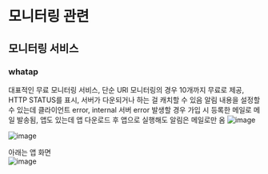 # 모니터링 관련
## 모니터링 서비스
### whatap
대표적인 무료 모니터링 서비스, 단순 URl 모니터링의 경우 10개까지 무료로 제공,
HTTP STATUS를 표시, 서버가 다운되거나 하는 걸 캐치할 수 있음
알림 내용을 설정할 수 있는데 클라이언트 error, internal 서버 error 발생할 경우 가입 시 등록한 메일로 메일 발송됨, 
앱도 있는데 앱 다운로드 후 앱으로 실행해도 알림은 메일로만 옴
![image](https://user-images.githubusercontent.com/44331989/135236089-6f71dfdd-e7d7-4783-bf8d-59cd29935921.png)

![image](https://user-images.githubusercontent.com/44331989/135208474-89c82266-408d-4e83-a467-cd3cb5500375.png) <br>

아래는 앱 화면 <br>
![image](https://user-images.githubusercontent.com/44331989/135208483-9e6a490d-2d44-4859-89a7-52df81c7652e.png) <br>
